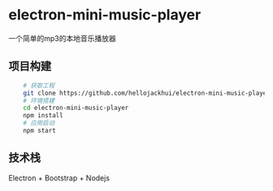 # electron-mini-music-player

一个简单的mp3的本地音乐播放器

## 项目构建

```bash
    # 获取工程
    git clone https://github.com/hellojackhui/electron-mini-music-player.git
    # 环境搭建
    cd electron-mini-music-player
    npm install 
    # 应用启动
    npm start
```

## 技术栈

Electron + Bootstrap + Nodejs